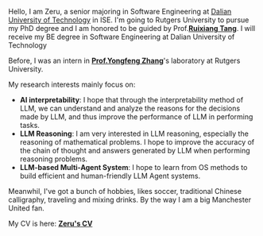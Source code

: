 Hello, I am Zeru, a senior majoring in Software Engineering at [Dalian University of Technology](https://www.dlut.edu.cn/) in ISE. I'm going to Rutgers University to pursue my PhD degree and I am honored to be guided by Prof.[**Ruixiang Tang**](https://www.ruixiangtang.net/). I will receive my BE degree in Software Engineering at Dalian University of Technology

Before, I was an intern in [**Prof.Yongfeng Zhang**](https://yongfeng.me/)'s laboratory at Rutgers University.

My research interests mainly focus on:
-  **AI interpretability**: I hope that through the interpretability method of LLM, we can understand and analyze the reasons for the decisions made by LLM, and thus improve the performance of LLM in performing tasks.
-  **LLM Reasoning**:  I am very interested in LLM reasoning, especially the reasoning of mathematical problems. I hope to improve the accuracy of the chain of thought and answers generated by LLM when performing reasoning problems.
-  **LLM-based Multi-Agent System**: I hope to learn from OS methods to build efficient and human-friendly LLM Agent systems.

Meanwhil, I've got a bunch of hobbies, likes soccer, traditional Chinese calligraphy, traveling and mixing drinks. By the way I am a big Manchester United fan.  

My CV is here: [**Zeru's CV**](./_pages/includes/file/resume.pdf)
